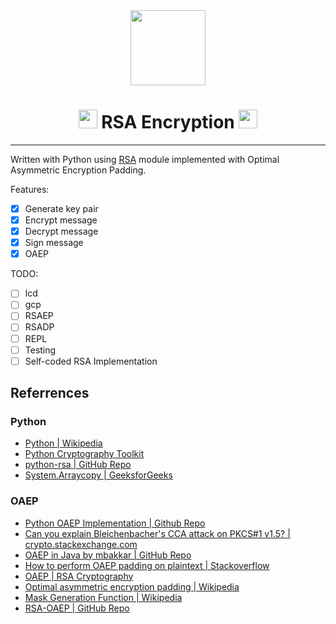 <div align="center">
  <img width="120px" src="https://media.giphy.com/media/13NQGbIUqmcUXm/giphy.gif" />
  <h1>
    <img src="https://emojis.slackmojis.com/emojis/images/1531849430/4246/blob-sunglasses.gif?1531849430" width="30"/>
    RSA Encryption
    <img src="https://emojis.slackmojis.com/emojis/images/1531849430/4246/blob-sunglasses.gif?1531849430" width="30"/>
  </h1>
</div>

---

Written with Python using [RSA](https://stuvel.eu/python-rsa-doc/index.html) module implemented with Optimal Asymmetric Encryption Padding.

Features:

- [x] Generate key pair
- [x] Encrypt message
- [x] Decrypt message
- [x] Sign message
- [x] OAEP

TODO:

- [ ] lcd
- [ ] gcp
- [ ] RSAEP
- [ ] RSADP
- [ ] REPL
- [ ] Testing
- [ ] Self-coded RSA Implementation

## Referrences

### Python

- [Python | Wikipedia](https://en.wikipedia.org/wiki/RSA_(cryptosystem))
- [Python Cryptography Toolkit](https://www.pycrypto.org/doc/)
- [python-rsa | GitHub Repo](https://github.com/sybrenstuvel/python-rsa)
- [System.Arraycopy | GeeksforGeeks](https://www.geeksforgeeks.org/system-arraycopy-in-java/)

### OAEP

- [Python OAEP Implementation | Github Repo](https://github.com/CarlTern/OAEP-implementation)
- [Can you explain Bleichenbacher's CCA attack on PKCS#1 v1.5? | crypto.stackexchange.com](https://crypto.stackexchange.com/questions/12688/can-you-explain-bleichenbachers-cca-attack-on-pkcs1-v1-5)
- [OAEP in Java by mbakkar | GitHub Repo](https://github.com/mbakkar/OAEP)
- [How to perform OAEP padding on plaintext | Stackoverflow](https://stackoverflow.com/questions/48127441/how-to-perform-oaep-padding-on-plaintext)
- [OAEP | RSA Cryptography](https://www.rfc-editor.org/rfc/rfc3447#section-7.1.1)
- [Optimal asymmetric encryption padding | Wikipedia](https://en.wikipedia.org/wiki/Optimal_asymmetric_encryption_padding)
- [Mask Generation Function | Wikipedia](https://en.wikipedia.org/wiki/Mask_generation_function)
- [RSA-OAEP | GitHub Repo](https://github.com/mineyev2/RSA-OAEP-Python)
